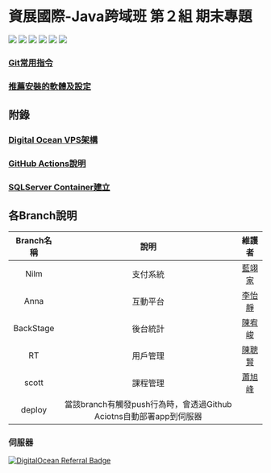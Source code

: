 # 資展國際-Java跨域班 第２組 期末專題
![](https://img.shields.io/badge/JAVA-11-green?style=plastic&logo=java)
![](https://img.shields.io/badge/Tomcat-9-green?style=plastic&logo=apachetomcat)
![](https://img.shields.io/badge/Hibernate-5.6.5-green?style=plastic&logo=Hibernate)
![](https://img.shields.io/badge/Bootstrap-5-green?style=plastic&logo=bootstrap)
![](https://img.shields.io/badge/DataBase-Microsoft%20SQL%20Server-green?style=plastic&logo=Microsoft%20SQL%20Server)
![](https://img.shields.io/badge/jQuery-3.6.0-green?style=plastic&logo=jQuery)

### [Git常用指令](manual/git/command.md)

### [推薦安裝的軟體及設定](manual/setups.md)


## 附錄

### [Digital Ocean VPS架構](manual/vps.md)

### [GitHub Actions說明](manual/GitHubAcions.md)

### [SQLServer Container建立](manual/sql_container.md)

### []()

## 各Branch說明

|Branch名稱|說明|維護者|
|:-:|:-:|:-:| 
|Nilm|支付系統|[藍翊家](https://github.com/IIIEDUG02/SpecialTopic/tree/Nilm)|
|Anna|互動平台|[李怡靜](https://github.com/IIIEDUG02/SpecialTopic/tree/Anna)|
|BackStage|後台統計|[陳宥峻](https://github.com/IIIEDUG02/SpecialTopic/tree/BackStage)|
|RT|用戶管理|[陳聰賢](https://github.com/IIIEDUG02/SpecialTopic/tree/RT)|
|scott|課程管理|[蕭旭峰](https://github.com/IIIEDUG02/SpecialTopic/tree/scott)|
|deploy|當該branch有觸發push行為時，會透過Github Aciotns自動部署app到伺服器|

### 伺服器
[![DigitalOcean Referral Badge](https://web-platforms.sfo2.digitaloceanspaces.com/WWW/Badge%203.svg)](https://www.digitalocean.com/?refcode=bfbbf02973f2&utm_campaign=Referral_Invite&utm_medium=Referral_Program&utm_source=badge)
